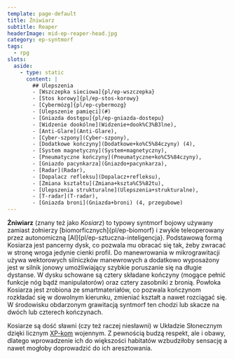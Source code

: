 ```yaml
---
template: page-default
title: Żniwiarz
subtitle: Reaper
headerImage: mid-ep-reaper-head.jpg
category: ep-syntmorf
tags:
  - rpg
slots:
  aside:
    - type: static
      content: |
        ## Ulepszenia
        - [Wszczepka sieciowa]{pl/ep-wszczepka}
        - [Stos korowy]{pl/ep-stos-korowy}
        - [Cybermózg]{pl/ep-cybermozg}
        - [Ulepszenie pamięci](#)
        - [Gniazda dostępu]{pl/ep-gniazda-dostepu}  
        - [Widzenie dookólne](Widzenie+dook%C3%B3lne), 
        - [Anti-Glare](Anti-Glare), 
        - [Cyber-szpony](Cyber-szpony), 
        - [Dodatkowe kończyny](Dodatkowe+ko%C5%84czyny) (4), 
        - [System magnetyczny](System+magnetyczny), 
        - [Pneumatyczne kończyny](Pneumatyczne+ko%C5%84czyny), 
        - [Gniazdo pacynkarza](Gniazdo+pacynkarza), 
        - [Radar](Radar), 
        - [Dopalacz refleksu](Dopalacz+refleksu), 
        - [Zmiana kształtu](Zmiana+kszta%C5%82tu), 
        - [Ulepszenia strukturalne](Ulepszenia+strukturalne), 
        - [T-radar](T-radar), 
        - [Gniazda broni](Gniazda+broni) (4, przegubowe)
---
```

**Żniwiarz** (znany też jako _Kosiarz_) to typowy syntmorf bojowy używany zamiast żołnierzy [biomorficznych]{pl/ep-biomorf} i zwykle teleoperowany przez autonomiczną [AI]{pl/ep-sztuczna-inteligencja}. Podstawową formą Kosiarza jest pancerny dysk, co pozwala mu obracać się tak, żeby zwracać w stronę wroga jedynie cienki profil. Do manewrowania w mikrograwitacji używa wektorowych silniczków manewrowych a dodatkowo wyposażony jest w silnik jonowy umożliwiający szybkie poruszanie się na długie dystanse. W dysku schowane są cztery składane kończyny (mogące pełnić funkcje nóg bądź manipulatorów) oraz cztery zasobniki z bronią. Powłoka Kosiarza jest zrobiona ze smartmateriałów, co pozwala kończynom rozkładać się w dowolnym kierunku, zmieniać kształt a nawet rozciągać się. W środowisku obdarzonym grawitacją syntmorf ten chodzi lub skacze na dwóch lub czterech kończynach.

Kosiarze są dość sławni (czy też raczej niesławni) w Układzie Słonecznym dzięki licznym [XP-kom](XP) wojennym. Z pewnością budzą respekt, ale i obawy, dlatego wprowadzenie ich do większości habitatów wzbudziłoby sensację a nawet mogłoby doprowadzić do ich aresztowania.
